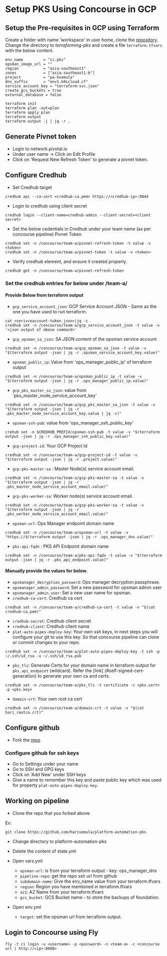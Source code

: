 

# Setup PKS Using Concourse in GCP


## Setup the Pre-requisites in GCP using Terraform
Create a folder with name 'workspace' in user home, clone the [repository](https://github.com/pivotal-cf/terraforming-gcp).
Change the directory to _terraforming-pks_ and create a file `terraform.tfvars` with the below content.
```
env_name         = "ci-pks"
opsman_image_url = ""
region           = "asia-southeast1"
zones            = ["asia-southeast1-b"]
project          = "pa-hvemula"
dns_suffix       = "env1.k8scloud.cf"
service_account_key = "terraform-svc.json"
create_gcs_buckets = true
external_database = false
```

```
terraform init
terraform plan -out=plan
terraform apply plan
terraform output
terraform output -j | jq -r .
```

## Generate Pivnet token
- Login to network.pivotal.io
- Under user name -> Click on Edit Profile
- Click on 'Request New Refresh Token' to generate a pivnet token.

## Configure Credhub
- Set Credhub target
```
credhub api --ca-cert <credhub-ca.pem> https://<credhub-ip>:8844
```
- Login to credhub using client secret
```
credhub login --client-name=credhub-admin --client-secret=<client secret>
```

- Set the below cedentials in Credhub under your team name (as per concourse pipeline)
Pivnet Token
```
credhub set -n /concourse/team-a/pivnet-refresh-token -t value -v <token>
credhub set -n /concourse/team-a/pivnet-token -t value -v <token>
```
- Verify credhub element, and ensure it created properly.
```
credhub get -n /concourse/team-a/pivnet-refresh-token
```

### Set the credhub entries for below under /team-a/

#### Provide Below from terraform output

- `gcp_service_account_json`: GCP Service Account JSON - Same as the one you have used to run terraform.
```
cat <serivceaccount-token.json>|jq -c
credhub set -n /concourse/team-a/gcp_service_account_json -t value -v '<json output of above command>'
```

- `gcp_opsman_sa_json`: SA JSON content of the opsman service account
```
credhub set -n /concourse/team-a/gcp_opsman_sa_json -t value -v "$(terraform output -json | jq -r .opsman_service_account_key.value)"
```

- `opsman_public_ip`: Value from 'ops_manager_public_ip' of terraform output
```
credhub set -n /concourse/team-a/opsman_public_ip -t value -v "$(terraform output -json | jq -r .ops_manager_public_ip.value)"
```

- `gcp_pks_master_sa_json`: value from 'pks_master_node_service_account_key'
```
credhub set -n /concourse/team-a/gcp_pks_master_sa_json -t value -v "$(terraform output -json | jq -r .pks_master_node_service_account_key.value | jq -c)"
```

- `opsman-ssh-pub`: value from 'ops_manager_ssh_public_key'
```
crehub set -n $CREDHUB_PREFIX/opsman-ssh-pub -t value -v "$(terraform output -json | jq -r .ops_manager_ssh_public_key.value)"
```

- `gcp-project-id`: Your GCP Project Id
```
credhub set -n /concourse/team-a/gcp-project-id -t value -v "$(terraform output -json | jq -r .project.value)"
```

- `gcp-pks-master-sa` : Master Node(s) service account email.
```
credhub set -n /concourse/team-a/gcp-pks-master-sa -t value -v "$(terraform output -json | jq -r .pks_master_node_service_account_email.value)"
```

- `gcp-pks-worker-sa`: Worker node(s) service account email.
```
credhub set -n /concourse/team-a/gcp-pks-worker-sa -t value -v "$(terraform output -json | jq -r .pks_worker_node_service_account_email.value)"
```

- `opsman-url`: Ops Manager endpoint domain name
```
credhub set -n /concourse/team-a/opsman-url -t value -v "https://$(terraform output -json | jq -r .ops_manager_dns.value)"
```

- `pks-api-fqdn` : PKS API Endpoint domain name
```
credhub set -n /concourse/team-a/pks-api-fqdn -t value -v "$(terraform output -json | jq -r .pks_api_endpoint.value)"
```


#### Manually provide the values for below.


- `opsmanager_decryption_password`: Ops manager decryption passphrase.
- `opsmanager_admin_password`: Set a new password for opsman admin user
- `opsmanager_admin_user`: Set a new user name for opsman.
- `credhub-ca-cert`:  Credhub ca cert
```
credhub set -n /concourse/team-a/credhub-ca-cert -t value -v "$(cat credhub-ca.pem)"
```
- `credhub-secret`: Credhub client secret
- `credhub-client`: Credhub client name
- `plat-auto-pipes-deploy-key`: Your own ssh keys, in next steps you will configure your git to use this key. So that concourse pipeline can clone or commit changes to your repo.
```
credhub set -n /concourse/team-a/plat-auto-pipes-deploy-key -t ssh -p ~/.ssh/id_rsa -u ~/.ssh/id_rsa.pub
```

- `pks_tls`: Generate Certs for your domain name in terraform output for `pks_api_endpoint` (wildcard).
   Refer the [link] (#self-signed-cert-generation) to generate your own ca and certs.

```
credhub set -n /concourse/team-a/pks_tls -t certificate -c <pks.cert> -p <pks.key>
```
- `domain-crt`: Your own root ca cert
```
credhub set -n /concourse/team-a/domain-crt -t value -v "$(cat hari_rootca.crt)"
```

## Configure github
- Fork the [repo](https://github.com/harivemula/platform-automation-pks)

### Configure github for ssh keys
- Go to Settings under your name
- Go to SSH and GPG keys
- Click on 'Add New' under SSH keys
- Give a name to remember this key and paste public key which was used for property `plat-auto-pipes-deploy-key`.


## Working on pipeline
- Clone the repo that you forked above.

Ex:
```
git clone https://github.com/harivemula/platform-automation-pks
```
- Change directory to platform-automation-pks
- Delete the content of state.yml
- Open vars.yml
  - `opsman-url`: is from your terraform output - key: ops_manager_dns
  - `pipeline-repo`: get the repo ssh url from github
  - `subdomain-name`: Give the env_name value from your terraform.tfvars
  - `region`: Region you have mentioned in terraform.tfvars
  - `az1`: AZ Name from your terraform.tfvars
  - `gcs_bucket`: GCS Bucket name - to store the backups of foundation.

- Open env.yml
  - `target`: set the opsman url from terraform output.



## Login to Concourse using Fly

```
fly -t ci login -u <username> -p <password> -n <team-a> -c <concourse url | http://<ip>:8080>
```
